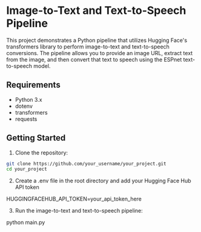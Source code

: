 # Image-to-Text and Text-to-Speech Pipeline

This project demonstrates a Python pipeline that utilizes Hugging Face's transformers library to perform image-to-text and text-to-speech conversions. The pipeline allows you to provide an image URL, extract text from the image, and then convert that text to speech using the ESPnet text-to-speech model. 

## Requirements

- Python 3.x
- dotenv
- transformers
- requests

## Getting Started

1. Clone the repository:

```bash
git clone https://github.com/your_username/your_project.git
cd your_project
````
2. Create a .env file in the root directory and add your Hugging Face Hub API token

HUGGINGFACEHUB_API_TOKEN=your_api_token_here

3. Run the image-to-text and text-to-speech pipeline:

python main.py


